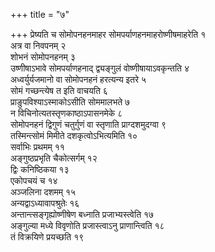 +++
title = "७"

+++
प्रेष्यति च सोमोपनहनमाहर सोमपर्याणहनमाहरोष्णीषमाहरेति १  
अत्र वा निवपनम् २  
 शोभनं सोमोपनहनम् ३  
उष्णीषाऽभावे सोमपर्याणहनाद् द्व्यङ्गुलं वोष्णीषायाऽवकृन्तति ४  
अध्वर्युर्यजमानो वा सोमोपनहनं हरत्यन्य इतरे ५  
सोमं गच्छन्त्येष त इति वाचयति ६  
प्राङुपविश्याऽस्माकोऽसीति सोममालभते ७  
न विचिनोत्यतस्तृणकाष्ठाऽपासनमेके ८  
सोमोपनहनं द्विगुणं चतुर्गुणं वा स्तृणाति प्राग्दशमुदग्वा ९  
तस्मिन्त्सोमं मिमीते दशकृत्वोऽभित्यमिति १०  
सर्वाभिः प्रथमम् ११  
अङ्गुष्ठप्रभृति चैकोत्सर्गम् १२  
द्विः कनिष्ठिकया १३  
एकोपचयं च १४  
अञ्जलिना दशमम् १५  
अन्यद्वाऽध्यावापश्रुतेः १६  
अन्तान्त्सङ्गृह्योष्णीषेण बध्नाति प्रजाभ्यस्त्वेति १७  
अङ्गुल्या मध्ये विवृणोति प्रजास्त्वाऽनु प्राणान्त्विति १८  
तं विक्रयिणे प्रयच्छति १९  
